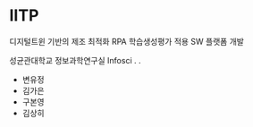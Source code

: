 # IITP
디지털트윈 기반의 제조 최적화 RPA 학습생성평가 적용 SW 플랫폼 개발

성균관대학교 정보과학연구실 Infosci
.
.
- 변유정
- 김가은
- 구본영
- 김상히
